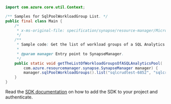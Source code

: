 ```java
import com.azure.core.util.Context;

/** Samples for SqlPoolWorkloadGroup List. */
public final class Main {
    /*
     * x-ms-original-file: specification/synapse/resource-manager/Microsoft.Synapse/stable/2021-06-01/examples/GetSqlPoolWorkloadGroupList.json
     */
    /**
     * Sample code: Get the list of workload groups of a SQL Analytics pool.
     *
     * @param manager Entry point to SynapseManager.
     */
    public static void getTheListOfWorkloadGroupsOfASQLAnalyticsPool(
        com.azure.resourcemanager.synapse.SynapseManager manager) {
        manager.sqlPoolWorkloadGroups().list("sqlcrudtest-6852", "sqlcrudtest-2080", "sqlcrudtest-9187", Context.NONE);
    }
}
```

Read the [SDK documentation](https://github.com/Azure/azure-sdk-for-java/blob/azure-resourcemanager-synapse_1.0.0-beta.6/sdk/synapse/azure-resourcemanager-synapse/README.md) on how to add the SDK to your project and authenticate.
